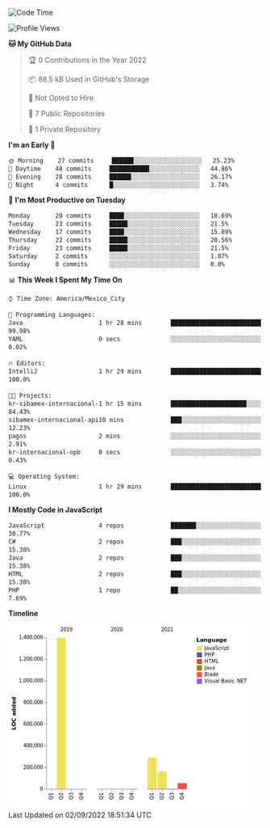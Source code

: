 <!--START_SECTION:waka-->
![Code Time](http://img.shields.io/badge/Code%20Time-201%20hrs%2048%20mins-blue)

![Profile Views](http://img.shields.io/badge/Profile%20Views-0-blue)

**🐱 My GitHub Data** 

> 🏆 0 Contributions in the Year 2022
 > 
> 📦 88.5 kB Used in GitHub's Storage 
 > 
> 🚫 Not Opted to Hire
 > 
> 📜 7 Public Repositories 
 > 
> 🔑 1 Private Repository 
 > 
**I'm an Early 🐤** 

```text
🌞 Morning    27 commits     ██████░░░░░░░░░░░░░░░░░░░   25.23% 
🌆 Daytime    48 commits     ███████████░░░░░░░░░░░░░░   44.86% 
🌃 Evening    28 commits     ██████░░░░░░░░░░░░░░░░░░░   26.17% 
🌙 Night      4 commits      █░░░░░░░░░░░░░░░░░░░░░░░░   3.74%

```
📅 **I'm Most Productive on Tuesday** 

```text
Monday       20 commits     ████░░░░░░░░░░░░░░░░░░░░░   18.69% 
Tuesday      23 commits     █████░░░░░░░░░░░░░░░░░░░░   21.5% 
Wednesday    17 commits     ████░░░░░░░░░░░░░░░░░░░░░   15.89% 
Thursday     22 commits     █████░░░░░░░░░░░░░░░░░░░░   20.56% 
Friday       23 commits     █████░░░░░░░░░░░░░░░░░░░░   21.5% 
Saturday     2 commits      ░░░░░░░░░░░░░░░░░░░░░░░░░   1.87% 
Sunday       0 commits      ░░░░░░░░░░░░░░░░░░░░░░░░░   0.0%

```


📊 **This Week I Spent My Time On** 

```text
⌚︎ Time Zone: America/Mexico_City

💬 Programming Languages: 
Java                     1 hr 28 mins        █████████████████████████   99.98% 
YAML                     0 secs              ░░░░░░░░░░░░░░░░░░░░░░░░░   0.02%

🔥 Editors: 
IntelliJ                 1 hr 29 mins        █████████████████████████   100.0%

🐱‍💻 Projects: 
kr-sibamex-internacional-1 hr 15 mins        █████████████████████░░░░   84.43% 
sibamex-internacional-api10 mins             ███░░░░░░░░░░░░░░░░░░░░░░   12.23% 
pagos                    2 mins              ░░░░░░░░░░░░░░░░░░░░░░░░░   2.91% 
kr-internacional-opb     0 secs              ░░░░░░░░░░░░░░░░░░░░░░░░░   0.43%

💻 Operating System: 
Linux                    1 hr 29 mins        █████████████████████████   100.0%

```

**I Mostly Code in JavaScript** 

```text
JavaScript               4 repos             ███████░░░░░░░░░░░░░░░░░░   30.77% 
C#                       2 repos             ███░░░░░░░░░░░░░░░░░░░░░░   15.38% 
Java                     2 repos             ███░░░░░░░░░░░░░░░░░░░░░░   15.38% 
HTML                     2 repos             ███░░░░░░░░░░░░░░░░░░░░░░   15.38% 
PHP                      1 repo              ██░░░░░░░░░░░░░░░░░░░░░░░   7.69%

```


**Timeline**

![Chart not found](https://raw.githubusercontent.com/JorgeGinez/JorgeGinez/main/charts/bar_graph.png) 


 Last Updated on 02/09/2022 18:51:34 UTC
<!--END_SECTION:waka-->
